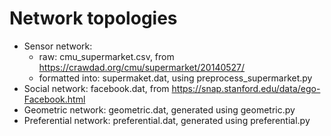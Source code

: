 # Network topologies

- Sensor network: 
    - raw: cmu_supermarket.csv, from https://crawdad.org/cmu/supermarket/20140527/
    - formatted into: supermaket.dat, using preprocess_supermarket.py
- Social network: facebook.dat, from https://snap.stanford.edu/data/ego-Facebook.html
- Geometric network: geometric.dat, generated using geometric.py
- Preferential network: preferential.dat, generated using preferential.py
